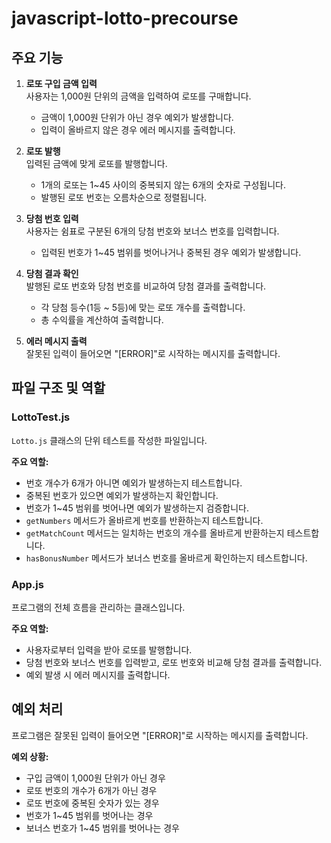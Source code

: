 # javascript-lotto-precourse

## 주요 기능
1. **로또 구입 금액 입력**  
   사용자는 1,000원 단위의 금액을 입력하여 로또를 구매합니다.
   - 금액이 1,000원 단위가 아닌 경우 예외가 발생합니다.
   - 입력이 올바르지 않은 경우 에러 메시지를 출력합니다.

2. **로또 발행**  
   입력된 금액에 맞게 로또를 발행합니다.
   - 1개의 로또는 1~45 사이의 중복되지 않는 6개의 숫자로 구성됩니다.
   - 발행된 로또 번호는 오름차순으로 정렬됩니다.

3. **당첨 번호 입력**  
   사용자는 쉼표로 구분된 6개의 당첨 번호와 보너스 번호를 입력합니다.
   - 입력된 번호가 1~45 범위를 벗어나거나 중복된 경우 예외가 발생합니다.

4. **당첨 결과 확인**  
   발행된 로또 번호와 당첨 번호를 비교하여 당첨 결과를 출력합니다.
   - 각 당첨 등수(1등 ~ 5등)에 맞는 로또 개수를 출력합니다.
   - 총 수익률을 계산하여 출력합니다.

5. **에러 메시지 출력**  
   잘못된 입력이 들어오면 "[ERROR]"로 시작하는 메시지를 출력합니다.

## 파일 구조 및 역할
### **LottoTest.js**
`Lotto.js` 클래스의 단위 테스트를 작성한 파일입니다.

**주요 역할:**
- 번호 개수가 6개가 아니면 예외가 발생하는지 테스트합니다.
- 중복된 번호가 있으면 예외가 발생하는지 확인합니다.
- 번호가 1~45 범위를 벗어나면 예외가 발생하는지 검증합니다.
- `getNumbers` 메서드가 올바르게 번호를 반환하는지 테스트합니다.
- `getMatchCount` 메서드는 일치하는 번호의 개수를 올바르게 반환하는지 테스트합니다.
- `hasBonusNumber` 메서드가 보너스 번호를 올바르게 확인하는지 테스트합니다.

### **App.js**
프로그램의 전체 흐름을 관리하는 클래스입니다.

**주요 역할:**
- 사용자로부터 입력을 받아 로또를 발행합니다.
- 당첨 번호와 보너스 번호를 입력받고, 로또 번호와 비교해 당첨 결과를 출력합니다.
- 예외 발생 시 에러 메시지를 출력합니다.

## 예외 처리
프로그램은 잘못된 입력이 들어오면 "[ERROR]"로 시작하는 메시지를 출력합니다.

**예외 상황:**
- 구입 금액이 1,000원 단위가 아닌 경우
- 로또 번호의 개수가 6개가 아닌 경우
- 로또 번호에 중복된 숫자가 있는 경우
- 번호가 1~45 범위를 벗어나는 경우
- 보너스 번호가 1~45 범위를 벗어나는 경우
